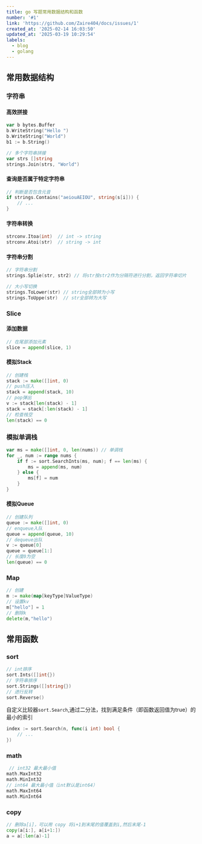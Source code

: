 ```yaml
---
title: go 写题常用数据结构和函数
number: '#1'
link: 'https://github.com/Zaire404/docs/issues/1'
created_at: '2025-02-14 16:03:50'
updated_at: '2025-03-19 10:29:54'
labels:
  - blog
  - golang
---
```

## 常用数据结构
### 字符串
#### 高效拼接
```go
var b bytes.Buffer
b.WriteString("Hello ")
b.WriteString("World")
b1 := b.String()

// 多个字符串拼接
var strs []string
strings.Join(strs, "World")
```
#### 查询是否属于特定字符串
```go
// 判断是否包含元音
if strings.Contains("aeiouAEIOU", string(s[i])) {
    // ...
}
```

#### 字符串转换
```go
strconv.Itoa(int)  // int -> string
strconv.Atoi(str)  // string -> int
```
#### 字符串分割
```go
// 字符串分割
strings.Splie(str, str2) // 将str按str2作为分隔符进行分割，返回字符串切片
```
```go
// 大小写切换
strings.ToLower(str) // string全部转为小写
strings.ToUppe(str)  // str全部转为大写
```

### Slice
#### 添加数据
```go
// 在尾部添加元素
slice = append(slice, 1)
```
#### 模拟Stack
```go
// 创建栈
stack := make([]int, 0)
// push压入
stack = append(stack, 10)
// pop弹出
v := stack[len(stack) - 1]
stack = stack[:len(stack) - 1]
// 检查栈空
len(stack) == 0
```
### 模拟单调栈
```go
var ms = make([]int, 0, len(nums)) // 单调栈
for _, num := range nums {
    if f := sort.SearchInts(ms, num); f == len(ms) {
        ms = append(ms, num)
    } else {
        ms[f] = num
    }
}
```

#### 模拟Queue
```go
// 创建队列
queue := make([]int, 0)
// enqueue入队
queue = append(queue, 10)
// dequeue出队
v := queue[0]
queue = queue[1:]
// 长度0为空
len(queue) == 0
```

### Map
```go
// 创建
m := make(map[keyType]ValueType)
// 设置kv
m["hello"] = 1
// 删除k
delete(m,"hello")
```
## 常用函数
### sort
```go
// int排序
sort.Ints([]int{})
// 字符串排序
sort.Strings([]string{})
// 进行反转
sort.Reverse()
```
自定义比较器`sort.Search`,通过二分法，找到满足条件（即函数返回值为true）的最小的索引
```go
index := sort.Search(n, func(i int) bool {
	// ...
})
```

### math
```go
 // int32 最大最小值
math.MaxInt32
math.MinInt32
// int64 最大最小值（int默认是int64）
math.MaxInt64
math.MinInt64
```
### copy
```go
// 删除a[i]，可以用 copy 将i+1到末尾的值覆盖到i,然后末尾-1
copy(a[i:], a[i+1:])
a = a[:len(a)-1]
```
